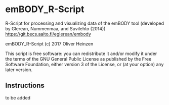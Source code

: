 # emBODY_R-Script
R-Script for processing and visualizing data of the emBODY tool (developed by Glerean, Nummenmaa, and Suvilehto (2014))  
https://git.becs.aalto.fi/eglerean/embody

emBODY_R-Script (c) 2017  Oliver Heinzen  

This script is free software: you can redistribute it and/or modify it under the terms of the GNU General Public License as published by the Free Software Foundation, either version 3 of the License, or (at your option) any later version.

## Instructions

to be added
